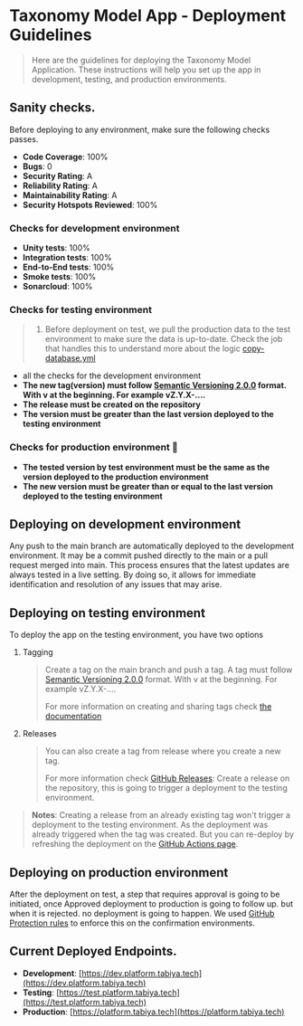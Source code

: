 # Taxonomy Model App - Deployment Guidelines

> Here are the guidelines for deploying the Taxonomy Model Application. 
> These instructions will help you set up the app in development, testing, and production environments.

## Sanity checks.

Before deploying to any environment, make sure the following checks passes.

- **Code Coverage**: 100%
- **Bugs**: 0
- **Security Rating**: A
- **Reliability Rating**: A
- **Maintainability Rating**: A
- **Security Hotspots Reviewed**: 100%

### Checks for development environment

- **Unity tests**: 100%
- **Integration tests**: 100%
- **End-to-End tests**: 100%
- **Smoke tests**: 100%
- **Sonarcloud**: 100%

### Checks for testing environment

> 1. Before deployment on test, we pull the production data to the test environment to make sure the data is up-to-date.
> Check the job that handles this to understand more about the logic [copy-database.yml](.github/workflows/copy-database.yml)

- all the checks for the development environment
- **The new tag(version) must follow [Semantic Versioning 2.0.0](https://semver.org/) format. With v at the beginning. For example vZ.Y.X-....**
- **The release must be created on the repository**
- **The version must be greater than the last version deployed to the testing environment**

### Checks for production environment 🚀

- **The tested version by test environment must be the same as the version deployed to the production environment**
- **The new version must be greater than or equal to the last version deployed to the testing environment**


## Deploying on development environment

Any push to the main branch are automatically deployed to the development environment. It may be a commit pushed directly to the main or a pull request merged into main. This process ensures that the latest updates are always tested in a live setting. By doing so, it allows for immediate identification and resolution of any issues that may arise.

## Deploying on testing environment

To deploy the app on the testing environment, you have two options

1. Tagging
   > Create a tag on the main branch and push a tag. A tag must follow [Semantic Versioning 2.0.0](https://semver.org/) format. With v at the beginning. For example vZ.Y.X-....
   >   
   > For more information on creating and sharing tags check [the documentation](https://git-scm.com/book/en/v2/Git-Basics-Tagging)
2. Releases
   > You can also create a tag from release where you create a new tag. 
   > 
   > For more information check [GitHub Releases](https://docs.github.com/en/repositories/releasing-projects-on-github/about-releases): Create a release on the repository, this is going to trigger a deployment to the testing environment.

> **Notes**:
> Creating a release from an already existing tag won't trigger a deployment to the testing environment. As the deployment was already triggered when the tag was created. But you can re-deploy by refreshing the deployment on the [GitHub Actions page](https://github.com/tabiya-tech/taxonomy-model-application/actions).

## Deploying on production environment

After the deployment on test, a step that requires approval is going to be initiated, once Approved deployment to production is going to follow up. but when it is rejected. no deployment is going to happen. We used [GitHub Protection rules](https://docs.github.com/en/actions/deployment/protecting-deployments/creating-custom-deployment-protection-rules) to enforce this on the confirmation environments.

## Current Deployed Endpoints.

- **Development**: [https://dev.platform.tabiya.tech](https://dev.platform.tabiya.tech)
- **Testing**: [https://test.platform.tabiya.tech](https://test.platform.tabiya.tech)
- **Production**: [https://platform.tabiya.tech](https://platform.tabiya.tech)
